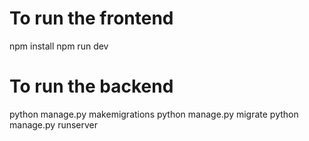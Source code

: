 # To run the frontend
npm install 
npm run dev

# To run the backend
python manage.py makemigrations
python manage.py migrate
python manage.py runserver

